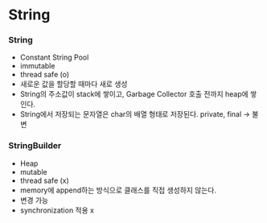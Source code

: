 # String

### String
- Constant String Pool
- immutable
- thread safe (o)
- 새로운 값을 할당할 때마다 새로 생성
- String의 주소값이 stack에 쌓이고, Garbage Collector 호출 전까지 heap에 쌓인다.
- String에서 저장되는 문자열은 char의 배열 형태로 저장된다. private, final -> 불변

### StringBuilder
- Heap
- mutable
- thread safe (x)
- memory에 append하는 방식으로 클래스를 직접 생성하지 않는다.
- 변경 가능
- synchronization 적용 x